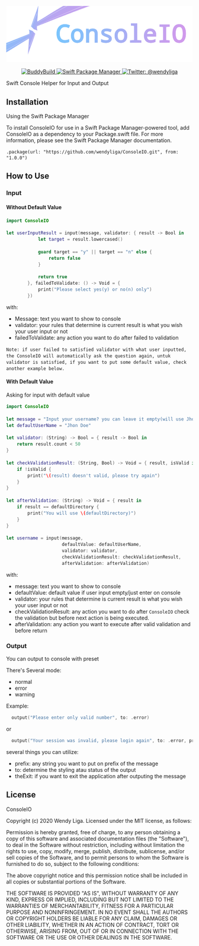 <p align="center">
    <img src="assets/consoleIO_logo.png" width="1000" max-width="75%" alt=“ConsoleIO” />
</p>

<p align="center">
    <a href="https://travis-ci.org/wendyliga/ConsoleIO">
        <img src="https://travis-ci.org/wendyliga/ConsoleIO.svg?branch=master" alt="BuddyBuild" />
    </a> 
    <a href="https://swift.org/package-manager">
        <img src="https://img.shields.io/badge/spm-compatible-brightgreen.svg?style=flat" alt="Swift Package Manager" />
    </a>
    <a href="https://twitter.com/wendyliga">
        <img src="https://img.shields.io/badge/contact-@wendyliga-blue.svg?style=flat" alt="Twitter: @wendyliga" />
    </a>
</p>


Swift Console Helper for Input and Output

## Installation
Using the Swift Package Manager

To install ConsoleIO for use in a Swift Package Manager-powered tool, add ConsoleIO as a dependency to your Package.swift file. For more information, please see the Swift Package Manager documentation.

```
.package(url: "https://github.com/wendyliga/ConsoleIO.git", from: "1.0.0")
```

## How to Use
### Input
#### Without Default Value

```swift
import ConsoleIO

let userInputResult = input(message, validator: { result -> Bool in
            let target = result.lowercased()
            
            guard target == "y" || target == "n" else {
                return false
            }
            
            return true
        }, failedToValidate: () -> Void = {
            print("Please select yes(y) or no(n) only")
        })
```

with:
- Message: text you want to show to console
- validator: your rules that determine is current result is what you wish your user input or not
- failedToValidate: any action you want to do after failed to validation

`Note: if user failed to satisfied validator with what user inputted, the ConsoleIO will automatically ask the question again, untuk validator is satisfied, if you want to put some default value, check another example below.` 

#### With Default Value
Asking for input with default value

```swift
import ConsoleIO

let message = "Input your username? you can leave it empty(will use Jhon Doe)" 
let defaultUserName = "Jhon Doe"

let validator: (String) -> Bool = { result -> Bool in
    return result.count < 50
}

let checkValidationResult: (String, Bool) -> Void = { result, isValid in
    if !isValid {
        print("\(result) doesn't valid, please try again")
    }
}

let afterValidation: (String) -> Void = { result in
    if result == defaultDirectory {
        print("You will use \(defaultDirectory)")
    }
}

let username = input(message, 
                     defaultValue: defaultUserName, 
                     validator: validator, 
                     checkValidationResult: checkValidationResult, 
                     afterValidation: afterValidation)
```

with:
- message: text you want to show to console
- defaultValue: default value if user input empty/just enter on console
- validator: your rules that determine is current result is what you wish your user input or not
- checkValidationResult: any action you want to do after `ConsoleIO` check the validation but before next action is being executed.
- afterValidation: any action you want to execute after valid validation and before return

### Output

You can output to console with preset

There's Several mode:
  - normal
  - error
  - warning

Example:
```swift
  output("Please enter only valid number", to: .error)
```
or
```swift
  output("Your session was invalid, please login again", to: .error, prefix: "❌", thenExit: true)
```

several things you can utilize:
- prefix: any string you want to put on prefix of the message
- to: determine the styling atau status of the output
- theExit: if you want to exit the application after outputing the message

## License

ConsoleIO

Copyright (c) 2020 Wendy Liga. Licensed under the MIT license, as follows:

Permission is hereby granted, free of charge, to any person obtaining a copy
of this software and associated documentation files (the "Software"), to deal
in the Software without restriction, including without limitation the rights
to use, copy, modify, merge, publish, distribute, sublicense, and/or sell
copies of the Software, and to permit persons to whom the Software is
furnished to do so, subject to the following conditions:

The above copyright notice and this permission notice shall be included in all
copies or substantial portions of the Software.
 
THE SOFTWARE IS PROVIDED "AS IS", WITHOUT WARRANTY OF ANY KIND, EXPRESS OR
IMPLIED, INCLUDING BUT NOT LIMITED TO THE WARRANTIES OF MERCHANTABILITY,
FITNESS FOR A PARTICULAR PURPOSE AND NONINFRINGEMENT. IN NO EVENT SHALL THE
AUTHORS OR COPYRIGHT HOLDERS BE LIABLE FOR ANY CLAIM, DAMAGES OR OTHER
LIABILITY, WHETHER IN AN ACTION OF CONTRACT, TORT OR OTHERWISE, ARISING FROM,
OUT OF OR IN CONNECTION WITH THE SOFTWARE OR THE USE OR OTHER DEALINGS IN THE
SOFTWARE.
